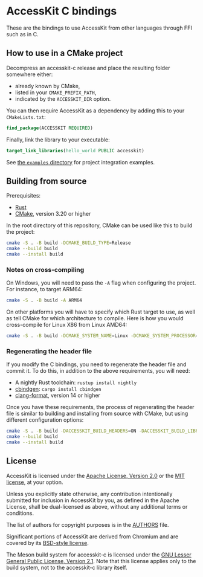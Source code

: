 # AccessKit C bindings

These are the bindings to use AccessKit from other languages through FFI such as in C.

## How to use in a CMake project

Decompress an accesskit-c release and place the resulting folder somewhere either:

- already known by CMake,
- listed in your `CMAKE_PREFIX_PATH`,
- indicated by the `ACCESSKIT_DIR` option.

You can then require AccessKit as a dependency by adding this to your `CMakeLists.txt`:

```cmake
find_package(ACCESSKIT REQUIRED)
```

Finally, link the library to your executable:

```cmake
target_link_libraries(hello_world PUBLIC accesskit)
```

See [the `examples` directory](https://github.com/AccessKit/accesskit-c/tree/main/examples) for project integration examples.

## Building from source

Prerequisites:

- [Rust](https://rustup.rs/)
- [CMake](https://cmake.org/), version 3.20 or higher

In the root directory of this repository, CMake can be used like this to build the project:

```bash
cmake -S . -B build -DCMAKE_BUILD_TYPE=Release
cmake --build build
cmake --install build
```

### Notes on cross-compiling

On Windows, you will need to pass the `-A` flag when configuring the project. For instance, to target ARM64:

```bash
cmake -S . -B build -A ARM64
```

On other platforms you will have to specify which Rust target to use, as well as tell CMake for which architecture to compile. Here is how you would cross-compile for Linux X86 from Linux AMD64:

```bash
cmake -S . -B build -DCMAKE_SYSTEM_NAME=Linux -DCMAKE_SYSTEM_PROCESSOR=x86 -DRust_CARGO_TARGET=i686-unknown-linux-gnu
```

### Regenerating the header file

If you modify the C bindings, you need to regenerate the header file and commit it. To do this, in addition to the above requirements, you will need:

- A nightly Rust toolchain: `rustup install nightly`
- [cbindgen](https://github.com/mozilla/cbindgen): `cargo install cbindgen`
- [clang-format](https://releases.llvm.org/14.0.0/tools/clang/docs/ClangFormat.html), version 14 or higher

Once you have these requirements, the process of regenerating the header file is similar to building and installing from source with CMake, but using different configuration options:

```bash
cmake -S . -B build -DACCESSKIT_BUILD_HEADERS=ON -DACCESSKIT_BUILD_LIBRARIES=OFF
cmake --build build
cmake --install build
```

## License

AccessKit is licensed under the [Apache License, Version 2.0](LICENSE-APACHE) or the [MIT license](LICENSE-MIT), at your option.

Unless you explicitly state otherwise, any contribution intentionally submitted for inclusion in AccessKit by you, as defined in the Apache License, shall be dual-licensed as above, without any additional terms or conditions.

The list of authors for copyright purposes is in the [AUTHORS](AUTHORS) file.

Significant portions of AccessKit are derived from Chromium and are covered by its [BSD-style license](LICENSE.chromium).

The Meson build system for accesskit-c is licensed under the [GNU Lesser General Public License, Version 2.1](COPYING.LIB). Note that this license applies only to the build system, not to the accesskit-c library itself.
